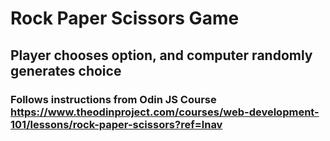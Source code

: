 # Rock Paper Scissors Game

## Player chooses option, and computer randomly generates choice

### Follows instructions from Odin JS Course https://www.theodinproject.com/courses/web-development-101/lessons/rock-paper-scissors?ref=lnav
